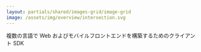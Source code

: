 ```yaml
---
layout: partials/shared/images-grid/image-grid
image: /assets/img/overview/intersection.svg
---
```


複数の言語で Web およびモバイルフロントエンドを構築するためのクライアント SDK
